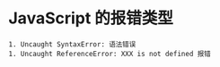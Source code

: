 # JavaScript 的报错类型
    1. Uncaught SyntaxError: 语法错误
    1. Uncaught ReferenceError: XXX is not defined 报错